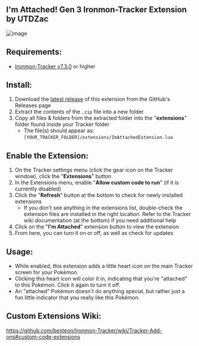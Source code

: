 

## I'm Attached! Gen 3 Ironmon-Tracker Extension by UTDZac
![image](https://user-images.githubusercontent.com/4258818/219571043-92810ed9-c8b6-425b-83ad-2e62dacb751c.png)

## Requirements:
- [Ironmon-Tracker v7.3.0](https://github.com/besteon/Ironmon-Tracker) or higher

## Install:
1) Download the [latest release](https://github.com/UTDZac/ImAttached-IronmonExtension/releases/latest) of this extension from the GitHub's Releases page
2) Extract the contents of the `.zip` file into a new folder
3) Copy all files & folders from the extracted folder into the "**extensions**" folder found inside your Tracker folder
   - The file(s) should appear as: `[YOUR_TRACKER_FOLDER]/extensions/ImAttachedExtension.lua`

## Enable the Extension:
1) On the Tracker settings menu (click the gear icon on the Tracker window), click the "**Extensions**" button
2) In the Extensions menu, enable "**Allow custom code to run**" (if it is currently disabled)
3) Click the "**Refresh**" button at the bottom to check for newly installed extensions
   - If you don't see anything in the extensions list, double-check the extension files are installed in the right location. Refer to the Tracker wiki documentation (at the bottom) if you need additional help
4) Click on the "**I'm Attached**" extension button to view the extension
5) From here, you can turn it on or off, as well as check for updates

## Usage:
- While enabled, this extension adds a little heart icon on the main Tracker screen for your Pokémon.
- Clicking this heart icon will color it in, indicating that you're "attached" to this Pokémon. Click it again to turn it off.
- An "attached" Pokémon doesn't do anything special, but rather just a fun little indicator that you really like this Pokémon.

## Custom Extensions Wiki:
https://github.com/besteon/Ironmon-Tracker/wiki/Tracker-Add-ons#custom-code-extensions
